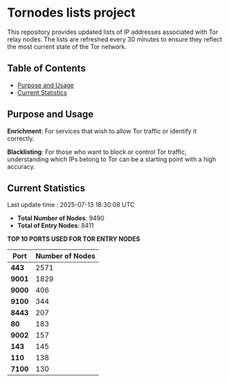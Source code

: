 # Tornodes lists project

This repository provides updated lists of IP addresses associated with Tor relay nodes. The lists are refreshed every 30 minutes to ensure they reflect the most current state of the Tor network.

## Table of Contents

- [Purpose and Usage](#purpose-and-usage)
- [Current Statistics](#current-statistics)


## Purpose and Usage

**Enrichment**: For services that wish to allow Tor traffic or identify it correctly.

**Blacklisting**: For those who want to block or control Tor traffic, understanding which IPs belong to Tor can be a starting point with a high accuracy.

## Current Statistics

Last update time : 2025-07-13 18:30:08 UTC

- **Total Number of Nodes**: 9490
- **Total of Entry Nodes**: 8411

**TOP 10 PORTS USED FOR TOR ENTRY NODES**

| **Port** | **Number of Nodes** |
|------|-----------------|
| **443**   | 2571  |
| **9001**   | 1829  |
| **9000**   | 406  |
| **9100**   | 344  |
| **8443**   | 207  |
| **80**   | 183  |
| **9002**   | 157  |
| **143**   | 145  |
| **110**   | 138  |
| **7100**   | 130  |

